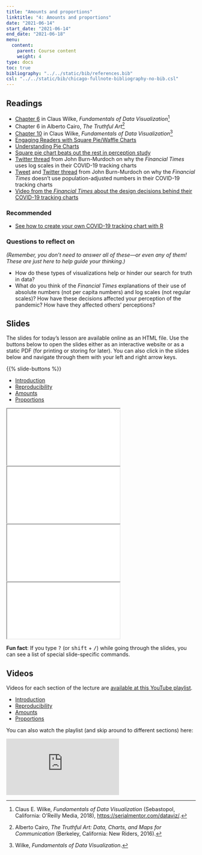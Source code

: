 ```yaml
---
title: "Amounts and proportions"
linktitle: "4: Amounts and proportions"
date: "2021-06-14"
start_date: "2021-06-14"
end_date: "2021-06-18"
menu:
  content:
    parent: Course content
    weight: 4
type: docs
toc: true
bibliography: "../../static/bib/references.bib"
csl: "../../static/bib/chicago-fullnote-bibliography-no-bib.csl"
---
```


## Readings

-   <i class="fas fa-book"></i> [Chapter 6](https://serialmentor.com/dataviz/visualizing-amounts.html) in Claus Wilke, *Fundamentals of Data Visualization*[^1]
-   <i class="fas fa-book"></i> Chapter 6 in Alberto Cairo, *The Truthful Art*[^2]
-   <i class="fas fa-book"></i> [Chapter 10](https://serialmentor.com/dataviz/visualizing-proportions.html) in Claus Wilke, *Fundamentals of Data Visualization*[^3]
-   <i class="fas fa-external-link-square-alt"></i> [Engaging Readers with Square Pie/Waffle Charts](https://eagereyes.org/blog/2008/engaging-readers-with-square-pie-waffle-charts)
-   <i class="fas fa-external-link-square-alt"></i> [Understanding Pie Charts](https://eagereyes.org/techniques/pie-charts)
-   <i class="fas fa-external-link-square-alt"></i> [Square pie chart beats out the rest in perception study](https://flowingdata.com/2016/07/15/square-pie-chart-beats-out-the-rest-in-perception-study/)
-   <i class="fab fa-twitter"></i> [Twitter thread](https://twitter.com/janinegibson/status/1244519429825802240) from John Burn-Murdoch on why the *Financial Times* uses log scales in their COVID-19 tracking charts
-   <i class="fab fa-twitter"></i> [Tweet](https://twitter.com/jburnmurdoch/status/1238914490772701185) and [Twitter thread](https://twitter.com/jburnmurdoch/status/1242904596856614912) from John Burn-Murdoch on why the *Financial Times* doesn’t use population-adjusted numbers in their COVID-19 tracking charts
-   <i class="fab fa-twitter"></i> [Video from the *Financial Times* about the design decisions behind their COVID-19 tracking charts](https://twitter.com/janinegibson/status/1244519429825802240)

### Recommended

-   <i class="fas fa-external-link-square-alt"></i> [See how to create your own COVID-19 tracking chart with R](https://robjhyndman.com/hyndsight/logratios-covid19/)

### Questions to reflect on

*(Remember, you don’t need to answer all of these—or even any of them! These are just here to help guide your thinking.)*

-   How do these types of visualizations help or hinder our search for truth in data?
-   What do you think of the *Financial Times* explanations of their use of absolute numbers (not per capita numbers) and log scales (not regular scales)? How have these decisions affected your perception of the pandemic? How have they affected others’ perceptions?

## Slides

The slides for today’s lesson are available online as an HTML file. Use the buttons below to open the slides either as an interactive website or as a static PDF (for printing or storing for later). You can also click in the slides below and navigate through them with your left and right arrow keys.

{{% slide-buttons %}}

<ul class="nav nav-tabs" id="slide-tabs" role="tablist">
<li class="nav-item">
<a class="nav-link active" id="introduction-tab" data-toggle="tab" href="#introduction" role="tab" aria-controls="introduction" aria-selected="true">Introduction</a>
</li>
<li class="nav-item">
<a class="nav-link" id="reproducibility-tab" data-toggle="tab" href="#reproducibility" role="tab" aria-controls="reproducibility" aria-selected="false">Reproducibility</a>
</li>
<li class="nav-item">
<a class="nav-link" id="amounts-tab" data-toggle="tab" href="#amounts" role="tab" aria-controls="amounts" aria-selected="false">Amounts</a>
</li>
<li class="nav-item">
<a class="nav-link" id="proportions-tab" data-toggle="tab" href="#proportions" role="tab" aria-controls="proportions" aria-selected="false">Proportions</a>
</li>
</ul>

<div id="slide-tabs" class="tab-content">

<div id="introduction" class="tab-pane fade show active" role="tabpanel" aria-labelledby="introduction-tab">

<div class="embed-responsive embed-responsive-16by9">

<iframe class="embed-responsive-item" src="/slides/04-slides.html#1">
</iframe>

</div>

</div>

<div id="reproducibility" class="tab-pane fade" role="tabpanel" aria-labelledby="reproducibility-tab">

<div class="embed-responsive embed-responsive-16by9">

<iframe class="embed-responsive-item" src="/slides/04-slides.html#reproducibility">
</iframe>

</div>

</div>

<div id="amounts" class="tab-pane fade" role="tabpanel" aria-labelledby="amounts-tab">

<div class="embed-responsive embed-responsive-16by9">

<iframe class="embed-responsive-item" src="/slides/04-slides.html#amounts">
</iframe>

</div>

</div>

<div id="proportions" class="tab-pane fade" role="tabpanel" aria-labelledby="proportions-tab">

<div class="embed-responsive embed-responsive-16by9">

<iframe class="embed-responsive-item" src="/slides/04-slides.html#proportions">
</iframe>

</div>

</div>

</div>

<div class="fyi">

**Fun fact**: If you type <kbd>?</kbd> (or <kbd>shift</kbd> + <kbd>/</kbd>) while going through the slides, you can see a list of special slide-specific commands.

</div>

## Videos

Videos for each section of the lecture are [available at this YouTube playlist](https://www.youtube.com/playlist?list=PLS6tnpTr39sEdnMYtNP3U3C2AsQZycEyP).

-   [Introduction](https://www.youtube.com/watch?v=K8wELKhqgn0&list=PLS6tnpTr39sEdnMYtNP3U3C2AsQZycEyP)
-   [Reproducibility](https://www.youtube.com/watch?v=pBpNaopKCVw&list=PLS6tnpTr39sEdnMYtNP3U3C2AsQZycEyP)
-   [Amounts](https://www.youtube.com/watch?v=5riA81CcHOY&list=PLS6tnpTr39sEdnMYtNP3U3C2AsQZycEyP)
-   [Proportions](https://www.youtube.com/watch?v=3rDH0BWeDIQ&list=PLS6tnpTr39sEdnMYtNP3U3C2AsQZycEyP)

You can also watch the playlist (and skip around to different sections) here:

<div class="embed-responsive embed-responsive-16by9">

<iframe class="embed-responsive-item" src="https://www.youtube.com/embed/playlist?list=PLS6tnpTr39sEdnMYtNP3U3C2AsQZycEyP" frameborder="0" allow="accelerometer; autoplay; encrypted-media; gyroscope; picture-in-picture" allowfullscreen>
</iframe>

</div>

[^1]: Claus E. Wilke, *Fundamentals of Data Visualization* (Sebastopol, California: O’Reilly Media, 2018), <https://serialmentor.com/dataviz/>.

[^2]: Alberto Cairo, *The Truthful Art: Data, Charts, and Maps for Communication* (Berkeley, California: New Riders, 2016).

[^3]: Wilke, *Fundamentals of Data Visualization*.
